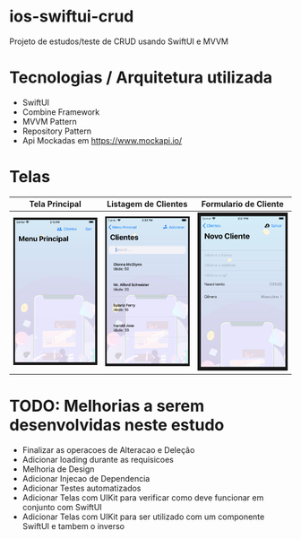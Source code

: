 # ios-swiftui-crud
  Projeto de estudos/teste de CRUD usando SwiftUI e MVVM
  
  
# Tecnologias / Arquitetura utilizada
- SwiftUI
- Combine Framework
- MVVM Pattern
- Repository Pattern
- Api Mockadas em https://www.mockapi.io/


# Telas
| Tela Principal  | Listagem de Clientes | Formulario de Cliente |
| ------------- | ------------- | ------------- |
| ![Tela Principal](docs/ScreenMain.png)  | ![Listagem de Clientes](docs/ScreenCustomerList.png) | ![Formulario de Cliente](docs/ScreenCustomerForm.png)


# TODO: Melhorias a serem desenvolvidas neste estudo
- Finalizar as operacoes de Alteracao e Deleção
- Adicionar loading durante as requisicoes
- Melhoria de Design
- Adicionar Injecao de Dependencia
- Adicionar Testes automatizados
- Adicionar Telas com UIKit para verificar como deve funcionar em conjunto com SwiftUI
- Adicionar Telas com UIKit para ser utilizado com um componente SwiftUI e tambem o inverso





